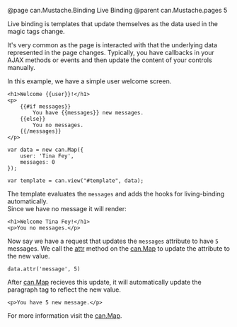 @page can.Mustache.Binding Live Binding
@parent can.Mustache.pages 5

Live binding is templates that update themselves as the data 
used in the magic tags change.

It's very common as the page is interacted with that the underlying 
data represented in the page changes.  Typically, you have callbacks 
in your AJAX methods or events and then update the content of your 
controls manually.

In this example, we have a simple user welcome screen.

	<h1>Welcome {{user}}!</h1>
	<p>
		{{#if messages}}
			You have {{messages}} new messages.
		{{else}}
			You no messages.
		{{/messages}}
	</p>

	var data = new can.Map({
		user: 'Tina Fey',
		messages: 0
	});

	var template = can.view("#template", data);

The template evaluates the `messages` and adds the hooks for living-binding automatically.  
Since we have no message it will render:

	<h1>Welcome Tina Fey!</h1>
	<p>You no messages.</p>

Now say we have a request that updates
the `messages` attribute to have `5` messages.  We 
call the [attr](can.Map.prototype.attr) method on the [can.Map](can.Map) to update
the attribute to the new value.

	data.attr('message', 5)

After [can.Map](can.Map) recieves this update, it will automatically
update the paragraph tag to reflect the new value.

	<p>You have 5 new message.</p>

For more information visit the [can.Map](can.Map).